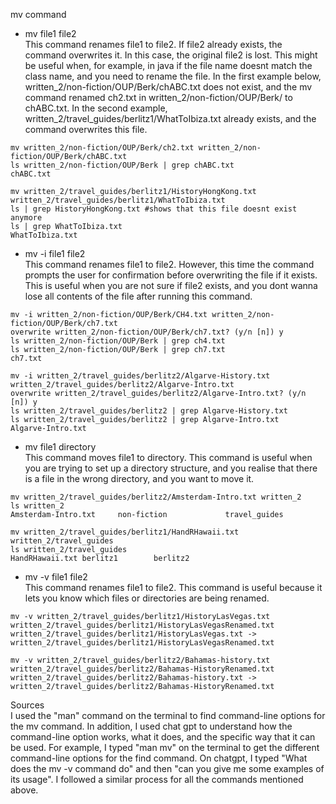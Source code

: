 mv command 

- mv file1 file2 <br>
This command renames file1 to file2. If file2 already exists, the command overwrites it. In this case, the original file2 is lost. This might be useful when, for example, in java
if the file name doesnt match the class name, and you need to rename the file. In the first example below, written_2/non-fiction/OUP/Berk/chABC.txt does not exist, and the mv command renamed 
ch2.txt in written_2/non-fiction/OUP/Berk/ to chABC.txt. In the second example, written_2/travel_guides/berlitz1/WhatToIbiza.txt already exists, and the command overwrites this file.  

```
mv written_2/non-fiction/OUP/Berk/ch2.txt written_2/non-fiction/OUP/Berk/chABC.txt
ls written_2/non-fiction/OUP/Berk | grep chABC.txt
chABC.txt
 
mv written_2/travel_guides/berlitz1/HistoryHongKong.txt written_2/travel_guides/berlitz1/WhatToIbiza.txt
ls | grep HistoryHongKong.txt #shows that this file doesnt exist anymore
ls | grep WhatToIbiza.txt    
WhatToIbiza.txt
```
  
- mv -i file1 file2 <br>
This command renames file1 to file2. However, this time the command prompts the user for confirmation before overwriting the file if it exists. This is useful when you are not sure
if file2 exists, and you dont wanna lose all contents of the file after running this command. 

```
mv -i written_2/non-fiction/OUP/Berk/CH4.txt written_2/non-fiction/OUP/Berk/ch7.txt 
overwrite written_2/non-fiction/OUP/Berk/ch7.txt? (y/n [n]) y
ls written_2/non-fiction/OUP/Berk | grep ch4.txt  
ls written_2/non-fiction/OUP/Berk | grep ch7.txt
ch7.txt
  
mv -i written_2/travel_guides/berlitz2/Algarve-History.txt written_2/travel_guides/berlitz2/Algarve-Intro.txt
overwrite written_2/travel_guides/berlitz2/Algarve-Intro.txt? (y/n [n]) y
ls written_2/travel_guides/berlitz2 | grep Algarve-History.txt
ls written_2/travel_guides/berlitz2 | grep Algarve-Intro.txt
Algarve-Intro.txt
```
  
- mv file1 directory <br>
This command moves file1 to directory. This command is useful when you are trying to set up a directory structure, and you realise that there is a file in the wrong directory, and you want 
to move it.

```
mv written_2/travel_guides/berlitz2/Amsterdam-Intro.txt written_2
ls written_2 
Amsterdam-Intro.txt     non-fiction             travel_guides
  
mv written_2/travel_guides/berlitz1/HandRHawaii.txt written_2/travel_guides
ls written_2/travel_guides
HandRHawaii.txt berlitz1        berlitz2
```
- mv -v file1 file2 <br>
This command renames file1 to file2. This command is useful because it lets you know which files or directories are being renamed. 
  
```
mv -v written_2/travel_guides/berlitz1/HistoryLasVegas.txt written_2/travel_guides/berlitz1/HistoryLasVegasRenamed.txt
written_2/travel_guides/berlitz1/HistoryLasVegas.txt -> written_2/travel_guides/berlitz1/HistoryLasVegasRenamed.txt

mv -v written_2/travel_guides/berlitz2/Bahamas-history.txt written_2/travel_guides/berlitz2/Bahamas-HistoryRenamed.txt
written_2/travel_guides/berlitz2/Bahamas-history.txt -> written_2/travel_guides/berlitz2/Bahamas-HistoryRenamed.txt
```
Sources <br>
I used the "man" command on the terminal to find command-line options for the mv command. In addition, I used chat gpt to understand how the command-line option works, what it does, and the specific way that it can be used. For example, I typed "man mv" on the terminal to get the different command-line options for the find command. On chatgpt, I typed "What does the mv -v command do" and then "can you give me some examples of its usage". I followed a similar process for all the commands mentioned above.
